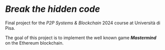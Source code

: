 # *Break the hidden code*
Final project for the *P2P Systems & Blockchain* 2024 course at Università di Pisa.

The goal of this project is to implement the well known game ***Mastermind*** on the Ethereum blockchain.